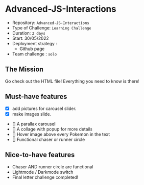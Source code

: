 # Advanced-JS-Interactions

- Repository: `Advanced-JS-Interactions`
- Type of Challenge: `Learning Challenge`
- Duration: `2 days`
- Start: 30/05/2022
- Deployment strategy : 
    - Github page
- Team challenge : `solo`


## The Mission
Go check out the HTML file! Everything you need to know is there!

## Must-have features
- [x] add pictures for carousel slider.
- [x] make images slide.
- [] A parallax carousel
- [] A collage with popup for more details
- [] Hover image above every Pokemon in the text
- [] Functional chaser or runner circle

## Nice-to-have features
- Chaser AND runner circle are functional
- Lightmode / Darkmode switch
- Final letter challenge completed!

